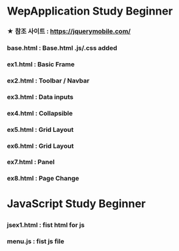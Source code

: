 # WepApplication Study Beginner

### ★ 참조 사이트 : https://jquerymobile.com/

### base.html : Base.html .js/.css added
### ex1.html : Basic Frame
### ex2.html : Toolbar / Navbar
### ex3.html : Data inputs
### ex4.html : Collapsible
### ex5.html : Grid Layout
### ex6.html : Grid Layout
### ex7.html : Panel
### ex8.html : Page Change


# JavaScript Study Beginner

##  

### jsex1.html : fist html for js
### menu.js : fist js file